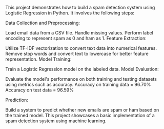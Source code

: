 This project demonstrates how to build a spam detection system using Logistic Regression in Python. It involves the following steps:

Data Collection and Preprocessing:

Load email data from a CSV file.
Handle missing values.
Perform label encoding to represent spam as 0 and ham as 1.
Feature Extraction:

Utilize TF-IDF vectorization to convert text data into numerical features.
Remove stop words and convert text to lowercase for better feature representation.
Model Training:

Train a Logistic Regression model on the labeled data.
Model Evaluation:

Evaluate the model's performance on both training and testing datasets using metrics such as accuracy.
Accuracy on training data = 96.70%
Accuracy on test data = 96.59%


Prediction:

Build a system to predict whether new emails are spam or ham based on the trained model.
This project showcases a basic implementation of a spam detection system using machine learning. 
